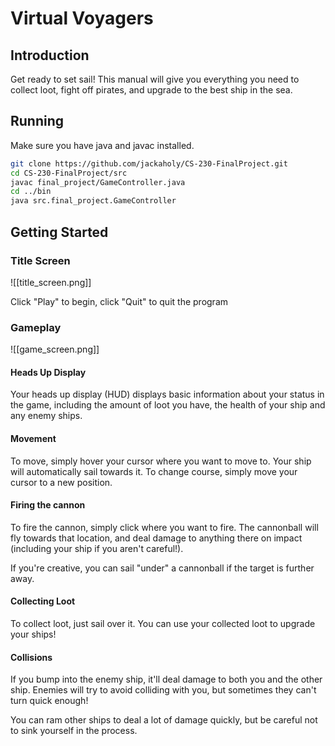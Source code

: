 # Virtual Voyagers

## Introduction

Get ready to set sail! This manual will give you everything you need to collect loot, fight off pirates, and upgrade to the best ship in the sea.

## Running

Make sure you have java and javac installed.

```bash
git clone https://github.com/jackaholy/CS-230-FinalProject.git
cd CS-230-FinalProject/src
javac final_project/GameController.java
cd ../bin
java src.final_project.GameController
```

## Getting Started

### Title Screen
![[title_screen.png]]

Click "Play" to begin, click "Quit" to quit the program

### Gameplay
![[game_screen.png]]

#### Heads Up Display
Your heads up display (HUD) displays basic information about your status in the game, including the amount of loot you have, the health of your ship and any enemy ships.

#### Movement
To move, simply hover your cursor where you want to move to. Your ship will automatically sail towards it. To change course, simply move your cursor to a new position. 

#### Firing the cannon
To fire the cannon, simply click where you want to fire. The cannonball will fly towards that location, and deal damage to anything there on impact (including your ship if you aren't careful!).

If you're creative, you can sail "under" a cannonball if the target is further away. 

#### Collecting Loot
To collect loot, just sail over it. You can use your collected loot to upgrade your ships!

#### Collisions
If you bump into the enemy ship, it'll deal damage to both you and the other ship. Enemies will try to avoid colliding with you, but sometimes they can't turn quick enough!

You can ram other ships to deal a lot of damage quickly, but be careful not to sink yourself in the process. 
